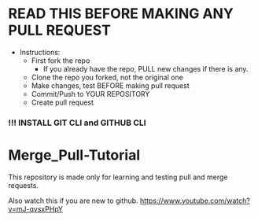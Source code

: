 # READ THIS BEFORE MAKING ANY PULL REQUEST
- Instructions:
  - First fork the repo
    - If you already have the repo, PULL new changes if there is any.
  - Clone the repo you forked, not the original one
  - Make changes, test BEFORE making pull request
  - Commit/Push to YOUR REPOSITORY
  - Create pull request
  
### !!! INSTALL GIT CLI and GITHUB CLI
# Merge_Pull-Tutorial
This repository is made only for learning and testing pull and merge requests.

Also watch this if you are new to github.
https://www.youtube.com/watch?v=mJ-qvsxPHpY
